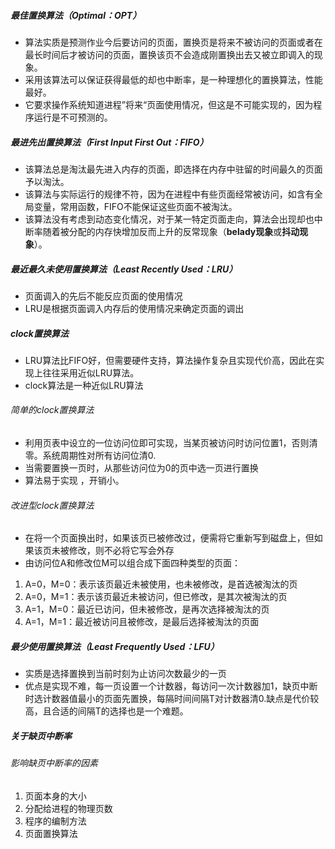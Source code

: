 ##### 最佳置换算法（Optimal：OPT）
+ 算法实质是预测作业今后要访问的页面，置换页是将来不被访问的页面或者在最长时间后才被访问的页面，置换该页不会造成刚置换出去又被立即调入的现象。
+ 采用该算法可以保证获得最低的却也中断率，是一种理想化的置换算法，性能最好。
+ 它要求操作系统知道进程”将来“页面使用情况，但这是不可能实现的，因为程序运行是不可预测的。
##### 最进先出置换算法（First Input First Out：FIFO）
+ 该算法总是淘汰最先进入内存的页面，即选择在内存中驻留的时间最久的页面予以淘汰。
+ 该算法与实际运行的规律不符，因为在进程中有些页面经常被访问，如含有全局变量，常用函数，FIFO不能保证这些页面不被淘汰。
+ 该算法没有考虑到动态变化情况，对于某一特定页面走向，算法会出现却也中断率随着被分配的内存快增加反而上升的反常现象（**belady现象**或**抖动现象**）。
##### 最近最久未使用置换算法（Least Recently Used：LRU）
+ 页面调入的先后不能反应页面的使用情况
+ LRU是根据页面调入内存后的使用情况来确定页面的调出
##### clock置换算法
+ LRU算法比FIFO好，但需要硬件支持，算法操作复杂且实现代价高，因此在实现上往往采用近似LRU算法。
+ clock算法是一种近似LRU算法
###### 简单的clock置换算法
+ 利用页表中设立的一位访问位即可实现，当某页被访问时访问位置1，否则清零。系统周期性对所有访问位清0.
+ 当需要置换一页时，从那些访问位为0的页中选一页进行置换
+ 算法易于实现 ，开销小。
###### 改进型clock置换算法
+ 在将一个页面换出时，如果该页已被修改过，便需将它重新写到磁盘上，但如果该页未被修改，则不必将它写会外存
+ 由访问位A和修改位M可以组合成下面四种类型的页面：
1. A=0，M=0：表示该页最近未被使用，也未被修改，是首选被淘汰的页
2. A=0，M=1：表示该页最近未被访问，但已修改，是其次被淘汰的页
3. A=1，M=0：最近已访问，但未被修改，是再次选择被淘汰的页
4. A=1，M=1：最近被访问且被修改，是最后选择被淘汰的页面
##### 最少使用置换算法（Least Frequently Used：LFU）
+ 实质是选择置换到当前时刻为止访问次数最少的一页
+ 优点是实现不难，每一页设置一个计数器，每访问一次计数器加1，缺页中断时选计数器值最小的页面先置换，每隔时间间隔T对计数器清0.缺点是代价较高，且合适的间隔T的选择也是一个难题。



##### 关于缺页中断率
###### 影响缺页中断率的因素
1. 页面本身的大小
2. 分配给进程的物理页数
3. 程序的编制方法
4. 页面置换算法

